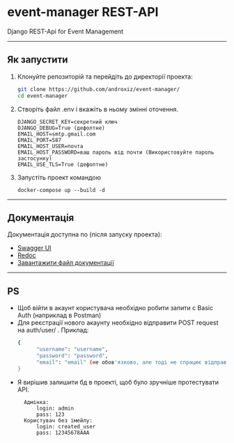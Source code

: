 # event-manager REST-API
Django REST-Api for Event Management

---
## Як запустити
1. Клонуйте репозиторій та перейдіть до директорії проекта:
   ```sh
   git clone https://github.com/androxiz/event-manager/
   cd event-manager
2. Створіть файл .env і вкажіть в ньому змінні оточення.
    ```
    DJANGO_SECRET_KEY=секретний ключ
    DJANGO_DEBUG=True (дефолтне)
    EMAIL_HOST=smtp.gmail.com
    EMAIL_PORT=587
    EMAIL_HOST_USER=почта
    EMAIL_HOST_PASSWORD=ваш пароль від почти (Використовуйте пароль застосунку)
    EMAIL_USE_TLS=True (дефолтне)
3. Запустіть проект командою
   ```
   docker-compose up --build -d
---
## Документація
Документація доступна по (після запуску проекта):
- [Swagger UI](api/schema/swagger-ui/)
- [Redoc](api/schema/redoc/)
- [Завантажити файл документації](api/schema/)
---
## PS
- Щоб війти в акаунт користувача необхідно робити запити с Basic Auth (наприклад в Postman)
- Для реєстрації нового акаунту необхідно відправити POST request на auth/user/ . Приклад:
  ```sh
  {
        "username": "username",
        "password": "password",
        "email": "email" (не обов'язково, але тоді не спрацює відправка повідомлення на пошту)
  }
- Я вирішив залишити бд в проекті, щоб було зручніше протестувати API.
    ```
      Адмінка:
          login: admin
          pass: 123
      Користувач без імейлу:
          login: created_user
          pass: 12345678AAA

